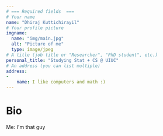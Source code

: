 ```yaml
---
# === Required fields  ===
# Your name 
name: "Dhiraj Kuttichirayil"
# Your profile picture
imgname: 
  name: "img/main.jpg"
  alt: "Picture of me"
  type: image/jpeg
# A title (job title or "Researcher", "PhD student", etc.)
personal_title: "Studying Stat + CS @ UIUC"
# An address (you can list multiple)
address: 
-
    name: I like computers and math :)
---
```

# Bio

Me: I'm that guy
